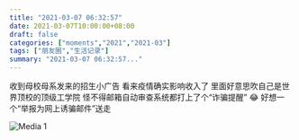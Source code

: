 ```yaml
---
title: "2021-03-07 06:32:57"
date: 2021-03-07T10:00:00+08:00
draft: false
categories: ["moments","2021","2021-03"]
tags: ["朋友圈","生活记录"]
summary: "2021-03-07 06:32:57..."
---
```


收到母校母系发来的招生小广告
看来疫情确实影响收入了
里面好意思吹自己是世界顶校的顶级工学院
怪不得邮箱自动审查系统都打上了个“诈骗提醒”
😂 好想一个“举报为网上诱骗邮件”送走

![Media 1](/Moments/photos/2021-03-07/202103070632570.jpg)

